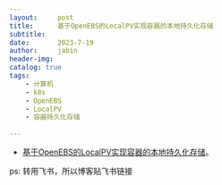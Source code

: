```yaml
---
layout:     post
title:      基于OpenEBS的LocalPV实现容器的本地持久化存储
subtitle:   
date:       2023-7-19
author:     jabin
header-img: 
catalog: true
tags:
    - 计算机
    - k8s
    - OpenEBS
    - LocalPV
    - 容器持久化存储
    
---
```


- [基于OpenEBS的LocalPV实现容器的本地持久化存储](https://renovwjw13.feishu.cn/docx/UslhdN40Ro1H4zxI5qpcpgmdnjg)。

ps: 转用飞书，所以博客贴飞书链接

